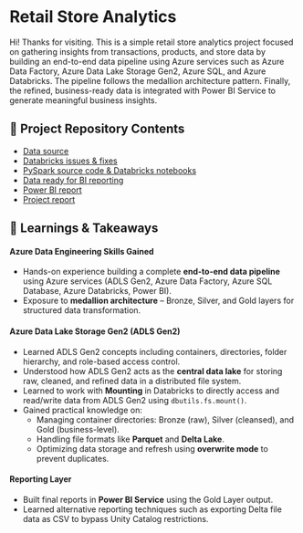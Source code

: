 # Retail Store Analytics
Hi! Thanks for visiting.
This is a simple retail store analytics project focused on gathering insights from transactions, products, and store data by building an end-to-end data pipeline using Azure services such as Azure Data Factory, Azure Data Lake Storage Gen2, Azure SQL, and Azure Databricks. The pipeline follows the medallion architecture pattern. Finally, the refined, business-ready data is integrated with Power BI Service to generate meaningful business insights.

## 📂 Project Repository Contents
- [Data source](https://github.com/rohitpaul1998/Retail-Azure-Data-Engineering/tree/main/data-source)
- [Databricks issues & fixes](https://github.com/rohitpaul1998/Retail-Azure-Data-Engineering/blob/main/Databricks_issues_and_fixes.rtf)
- [PySpark source code & Databricks notebooks ](https://github.com/rohitpaul1998/Retail-Azure-Data-Engineering/tree/main/Retail-DataEngineering)
- [Data ready for BI reporting](https://github.com/rohitpaul1998/Retail-Azure-Data-Engineering/tree/main/gold-layer-refined-data)
- [Power BI report](https://github.com/rohitpaul1998/Retail-Azure-Data-Engineering/tree/main/power-bi-report)
- [Project report](https://github.com/rohitpaul1998/Retail-Azure-Data-Engineering/tree/main/project-status-report)

## 📖 Learnings & Takeaways
#### Azure Data Engineering Skills Gained

- Hands-on experience building a complete **end-to-end data pipeline** using Azure services (ADLS Gen2, Azure Data Factory, Azure SQL Database, Azure Databricks, Power BI).
- Exposure to **medallion architecture** – Bronze, Silver, and Gold layers for structured data transformation.

#### Azure Data Lake Storage Gen2 (ADLS Gen2)

- Learned ADLS Gen2 concepts including containers, directories, folder hierarchy, and role-based access control.
- Understood how ADLS Gen2 acts as the **central data lake** for storing raw, cleaned, and refined data in a distributed file system.
- Learned to work with **Mounting** in Databricks to directly access and read/write data from ADLS Gen2 using `dbutils.fs.mount()`.
- Gained practical knowledge on:
  - Managing container directories: Bronze (raw), Silver (cleansed), and Gold (business-level).
  - Handling file formats like **Parquet** and **Delta Lake**.
  - Optimizing data storage and refresh using **overwrite mode** to prevent duplicates.

#### Reporting Layer

- Built final reports in **Power BI Service** using the Gold Layer output.
- Learned alternative reporting techniques such as exporting Delta file data as CSV to bypass Unity Catalog restrictions.
